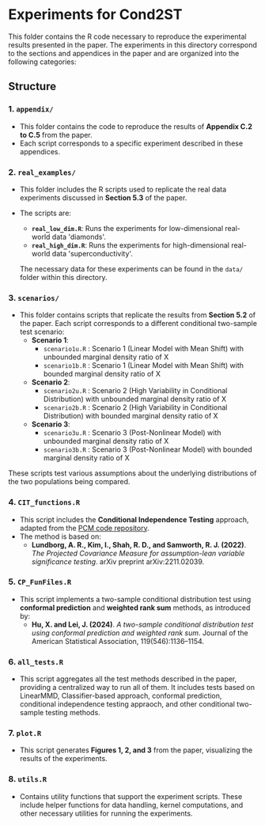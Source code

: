# Experiments for Cond2ST

This folder contains the R code necessary to reproduce the experimental results presented in the paper. The experiments in this directory correspond to the sections and appendices in the paper and are organized into the following categories:

## Structure

### 1. `appendix/`
- This folder contains the code to reproduce the results of **Appendix C.2 to C.5** from the paper.
- Each script corresponds to a specific experiment described in these appendices.

### 2. `real_examples/`
- This folder includes the R scripts used to replicate the real data experiments discussed in **Section 5.3** of the paper.
- The scripts are:
  - **`real_low_dim.R`**: Runs the experiments for low-dimensional real-world data 'diamonds'.
  - **`real_high_dim.R`**: Runs the experiments for high-dimensional real-world data 'superconductivity'.
  
  The necessary data for these experiments can be found in the `data/` folder within this directory.

### 3. `scenarios/`
- This folder contains scripts that replicate the results from **Section 5.2** of the paper. Each script corresponds to a different conditional two-sample test scenario:
  - **Scenario 1**:
    - `scenario1u.R` : Scenario 1 (Linear Model with Mean Shift) with unbounded marginal density ratio of X
    - `scenario1b.R` : Scenario 1 (Linear Model with Mean Shift) with bounded marginal density ratio of X
  - **Scenario 2**:
    - `scenario2u.R` : Scenario 2 (High Variability in Conditional Distribution) with unbounded marginal density ratio of X
    - `scenario2b.R` : Scenario 2 (High Variability in Conditional Distribution) with bounded marginal density ratio of X
  - **Scenario 3**:
    - `scenario3u.R` : Scenario 3 (Post-Nonlinear Model) with unbounded marginal density ratio of X
    - `scenario3b.R` : Scenario 3 (Post-Nonlinear Model) with bounded marginal density ratio of X

These scripts test various assumptions about the underlying distributions of the two populations being compared.

### 4. `CIT_functions.R`
- This script includes the **Conditional Independence Testing** approach, adapted from the [PCM code repository](https://github.com/ARLundborg/pcm_code).
- The method is based on:
  - **Lundborg, A. R., Kim, I., Shah, R. D., and Samworth, R. J. (2022)**. *The Projected Covariance Measure for assumption-lean variable significance testing*. arXiv preprint arXiv:2211.02039.

### 5. `CP_FunFiles.R`
- This script implements a two-sample conditional distribution test using **conformal prediction** and **weighted rank sum** methods, as introduced by:
  - **Hu, X. and Lei, J. (2024)**. *A two-sample conditional distribution test using conformal prediction and weighted rank sum*. Journal of the American Statistical Association, 119(546):1136–1154.

### 6. `all_tests.R`
- This script aggregates all the test methods described in the paper, providing a centralized way to run all of them. It includes tests based on LinearMMD, Classifier-based approach, conformal prediction, conditional independence testing appraoch, and other conditional two-sample testing methods.

### 7. `plot.R`
- This script generates **Figures 1, 2, and 3** from the paper, visualizing the results of the experiments.

### 8. `utils.R`
- Contains utility functions that support the experiment scripts. These include helper functions for data handling, kernel computations, and other necessary utilities for running the experiments.

